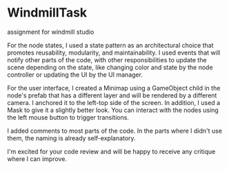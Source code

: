 # WindmillTask
assignment for windmill studio

For the node states, I used a state pattern as an architectural choice that promotes reusability, modularity, and maintainability. I used events that will notify other parts of the code, with other responsibilities to update the scene depending on the state, like changing color and state by the node controller or updating the UI by the UI manager.

For the user interface, I created a Minimap using a GameObject child in the node's prefab that has a different layer and will be rendered by a different camera. I anchored it to the left-top side of the screen. In addition, I used a Mask to give it a slightly better look. You can interact with the nodes using the left mouse button to trigger transitions.

I added comments to most parts of the code. In the parts where I didn't use them, the naming is already self-explanatory.

I'm excited for your code review and will be happy to receive any critique where I can improve.

